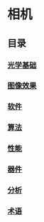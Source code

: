 # 相机

## 目录

### [光学基础](./optical-fundamentals/optical-fundamentals.md)

### [图像效果](./image-effects/contents.md)

### [软件](../../computer-science/applied-computer-science/multimedia/camera/software/contents.md)

### [算法](../../computer-science/applied-computer-science/multimedia/camera/algorithm/contents.md)

### [性能](../../computer-science/applied-computer-science/multimedia/camera/performance/contents.md)

### [器件](./device/contents.md)

### [分析](./analysis/contents.md)

### [术语](./terminology/terminology.md)